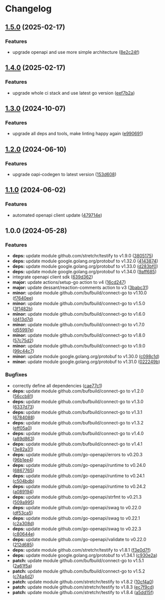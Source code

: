 # Changelog

## [1.5.0](https://github.com/gopad/gopad-go/compare/v1.4.0...v1.5.0) (2025-02-17)


### Features

* upgrade openapi and use more simple architecture ([8e2c24f](https://github.com/gopad/gopad-go/commit/8e2c24fbb1ac7daf829bebcfb65cc9e3c8bab1f3))

## [1.4.0](https://github.com/gopad/gopad-go/compare/v1.3.0...v1.4.0) (2025-02-17)


### Features

* upgrade whole ci stack and use latest go version ([eef7b2a](https://github.com/gopad/gopad-go/commit/eef7b2ab9a9e34c7cb05a4c9ab02ada6c1476104))

## [1.3.0](https://github.com/gopad/gopad-go/compare/v1.2.0...v1.3.0) (2024-10-07)


### Features

* upgrade all deps and tools, make linting happy again ([e990691](https://github.com/gopad/gopad-go/commit/e990691c55d60a3ed95b404079fd6419b9e36dcb))

## [1.2.0](https://github.com/gopad/gopad-go/compare/v1.1.0...v1.2.0) (2024-06-10)


### Features

* upgrade oapi-codegen to latest version ([153d608](https://github.com/gopad/gopad-go/commit/153d6088bfc093a3c316b6c86c17fa49f5d0b6fc))

## [1.1.0](https://github.com/gopad/gopad-go/compare/v1.0.0...v1.1.0) (2024-06-02)


### Features

* automated openapi client update ([479714e](https://github.com/gopad/gopad-go/commit/479714e136d369754f1b52d8e7eb86de3cd5128c))

## 1.0.0 (2024-05-28)


### Features

* **deps:** update module github.com/stretchr/testify to v1.9.0 ([3805175](https://github.com/gopad/gopad-go/commit/38051758bf54a68bd4f060deb79922ae4f2bffff))
* **deps:** update module google.golang.org/protobuf to v1.32.0 ([4143874](https://github.com/gopad/gopad-go/commit/41438747133c738a2d72b4c387827f76e9332f77))
* **deps:** update module google.golang.org/protobuf to v1.33.0 ([d283bf0](https://github.com/gopad/gopad-go/commit/d283bf0be0095b7039eec8f8425b0b742461cf9b))
* **deps:** update module google.golang.org/protobuf to v1.34.0 ([9aff685](https://github.com/gopad/gopad-go/commit/9aff68501460e9278a0d80dd6dbe357f264161c6))
* integrate openapi client sdk ([639d362](https://github.com/gopad/gopad-go/commit/639d362081195ad69fb5939009ce0435af2ad862))
* **major:** update actions/setup-go action to v4 ([16cd247](https://github.com/gopad/gopad-go/commit/16cd24708a4760146967235c4e6e7893e947b604))
* **major:** update dessant/reaction-comments action to v3 ([3babc31](https://github.com/gopad/gopad-go/commit/3babc312af406e362dc049dbeccecb42c34aae16))
* **minor:** update module github.com/bufbuild/connect-go to v1.10.0 ([f7640ee](https://github.com/gopad/gopad-go/commit/f7640ee3136246cf1a96bb99e36b34d5bf27966e))
* **minor:** update module github.com/bufbuild/connect-go to v1.5.0 ([3f1482b](https://github.com/gopad/gopad-go/commit/3f1482b4b516b22e344f226a8795bebca565d56d))
* **minor:** update module github.com/bufbuild/connect-go to v1.6.0 ([d413d7d](https://github.com/gopad/gopad-go/commit/d413d7da204f22ef50e8be6e7937667a07dabdcb))
* **minor:** update module github.com/bufbuild/connect-go to v1.7.0 ([d55997e](https://github.com/gopad/gopad-go/commit/d55997ef69069dae146933f330aef4aac28269f8))
* **minor:** update module github.com/bufbuild/connect-go to v1.8.0 ([57c75d2](https://github.com/gopad/gopad-go/commit/57c75d26dae6b4e5f85ebc101c2894520234bb0f))
* **minor:** update module github.com/bufbuild/connect-go to v1.9.0 ([99c44c7](https://github.com/gopad/gopad-go/commit/99c44c721b0db4a21fedfea631fd32c65e5f9b7f))
* **minor:** update module google.golang.org/protobuf to v1.30.0 ([c098c1d](https://github.com/gopad/gopad-go/commit/c098c1d40893bc5165fec85589962d2a3f910b7c))
* **minor:** update module google.golang.org/protobuf to v1.31.0 ([022249b](https://github.com/gopad/gopad-go/commit/022249b5dc2a7fc5e2ad865eb63a44442ecad5aa))


### Bugfixes

* correctly define all dependencies ([cae77c1](https://github.com/gopad/gopad-go/commit/cae77c1096569e26bca4707a11882090fa9ecb76))
* **deps:** update module github.com/bufbuild/connect-go to v1.2.0 ([56ccb81](https://github.com/gopad/gopad-go/commit/56ccb817e777055c38721f8c411447e573d8bd3e))
* **deps:** update module github.com/bufbuild/connect-go to v1.3.0 ([6337d73](https://github.com/gopad/gopad-go/commit/6337d73573f131d44fe7c6e395704078837ae803))
* **deps:** update module github.com/bufbuild/connect-go to v1.3.1 ([6784088](https://github.com/gopad/gopad-go/commit/6784088a80cba523d6252814ed58900a023ecab1))
* **deps:** update module github.com/bufbuild/connect-go to v1.3.2 ([eff05a0](https://github.com/gopad/gopad-go/commit/eff05a02b99d57b49399421fc619f4728df73526))
* **deps:** update module github.com/bufbuild/connect-go to v1.4.0 ([a89d863](https://github.com/gopad/gopad-go/commit/a89d86329151d1b67d054bc170b9bfc9926488c6))
* **deps:** update module github.com/bufbuild/connect-go to v1.4.1 ([3e82a31](https://github.com/gopad/gopad-go/commit/3e82a3101e770cc35230b94ab7c22ff960c372ed))
* **deps:** update module github.com/go-openapi/errors to v0.20.3 ([96b1ee4](https://github.com/gopad/gopad-go/commit/96b1ee48799ed44c07b652a6eaca2f9985dc753b))
* **deps:** update module github.com/go-openapi/runtime to v0.24.0 ([6867765](https://github.com/gopad/gopad-go/commit/6867765f804fe75a1910ebffa5eefd0433005912))
* **deps:** update module github.com/go-openapi/runtime to v0.24.1 ([c504bdb](https://github.com/gopad/gopad-go/commit/c504bdb4d23eeffb24ad114dd8464d921e7e48dc))
* **deps:** update module github.com/go-openapi/runtime to v0.24.2 ([a089194](https://github.com/gopad/gopad-go/commit/a08919481ee9f5ea87bdb15a17c4ee4fa005060d))
* **deps:** update module github.com/go-openapi/strfmt to v0.21.3 ([509a995](https://github.com/gopad/gopad-go/commit/509a995a32735ffeef6c1d6a73a6cba9eb82ebc9))
* **deps:** update module github.com/go-openapi/swag to v0.22.0 ([df53ca5](https://github.com/gopad/gopad-go/commit/df53ca55c89622e0cfedaeace26bb193c1c012a3))
* **deps:** update module github.com/go-openapi/swag to v0.22.1 ([c2a308d](https://github.com/gopad/gopad-go/commit/c2a308df67e10d36dcd010c4b1c7c751fb4ce459))
* **deps:** update module github.com/go-openapi/swag to v0.22.3 ([c80644e](https://github.com/gopad/gopad-go/commit/c80644ed8ee58dcf3db68bb2c34a6d8992e02744))
* **deps:** update module github.com/go-openapi/validate to v0.22.0 ([212d685](https://github.com/gopad/gopad-go/commit/212d6852326ff189e1925a7af1369cd22ce23019))
* **deps:** update module github.com/stretchr/testify to v1.8.1 ([f3e0d7f](https://github.com/gopad/gopad-go/commit/f3e0d7f7fa2df2a10de918a410d7e04cdd550417))
* **deps:** update module google.golang.org/protobuf to v1.34.1 ([c930e2a](https://github.com/gopad/gopad-go/commit/c930e2a7d363cc1875ad136045297bbab9c6bd60))
* **patch:** update module github.com/bufbuild/connect-go to v1.5.1 ([2a61f5a](https://github.com/gopad/gopad-go/commit/2a61f5a92ee363eac15bb16afc67227823eb057d))
* **patch:** update module github.com/bufbuild/connect-go to v1.5.2 ([c74a4d2](https://github.com/gopad/gopad-go/commit/c74a4d28dc6ab584232cb543a7d18deed4cf7a34))
* **patch:** update module github.com/stretchr/testify to v1.8.2 ([10cf4a0](https://github.com/gopad/gopad-go/commit/10cf4a0fe56c4b818f313c55de443a44c07e15c2))
* **patch:** update module github.com/stretchr/testify to v1.8.3 ([ec7f9cd](https://github.com/gopad/gopad-go/commit/ec7f9cd7b2f00db127bfe157164dbaa84671e0a6))
* **patch:** update module github.com/stretchr/testify to v1.8.4 ([a5dd15f](https://github.com/gopad/gopad-go/commit/a5dd15f9d52ea69233230ae1ab8563d29786cc7a))
